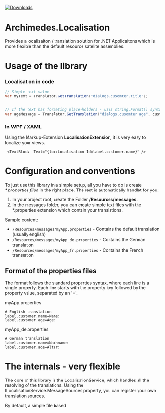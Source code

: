 [![Downloads](https://img.shields.io/badge/download-nuget-blue.svg)](https://www.nuget.org/packages/archimedes.localisation)


# Archimedes.Localisation
Provides a localisaiton / translation solution for .NET Applicaitons which is more flexible than the default resource satelite assemblies.


# Usage of the library

### Localisation in code
```csharp
// Simple text value
var myText = Translator.GetTranslation("dialogs.cusomter.title");


// If the text has formating place-holders - uses string.Format() syntax
var ageMessage = Translator.GetTranslation("dialogs.cusomter.age", customer.Age);
```

### In WPF / XAML
Using the Markup-Extension **LocalisationExtension**, it is very easy to localize your views.
```xaml
 <TextBlock  Text="{loc:Localisation Id=label.customer.name}" />
```


# Configuration and conventions

To just use this library in a simple setup, all you have to do is create  _*.properties files_  in the right place. The rest is automatically handlet for you:

1. In your project root, create the Folder **/Resources/messages**. 
2. In the messages folder, you can create simple text files with the *.properties extension which contain your translations.

Sample content: 
* `/Resources/messages/myApp.properties`       - Contains the default translation (usually english)
* `/Resources/messages/myApp_de.properties`    - Contains the German translation
* `/Resources/messages/myApp_fr.properties`    - Contains the French translation


## Format of the properties files

The format follows the standard properties syntax, where each line is a single property. 
Each line starts with the property key followed by the property value, separated by an '='.

myApp.properties
```properties
# English translation
label.customer.name=Name:
label.customer.age=Age:
```

myApp_de.properties
```properties
# German translation
label.customer.name=Nachname:
label.customer.age=Alter:
```


# The internals - very flexible

The core of this library is the LocalisationService, which handles all the resolving of the translations. Using the ILocalisationService.MessageSources property, you can register your own translation sources.

By default, a simple file based 

